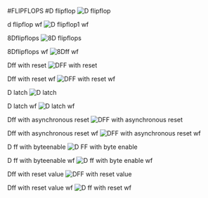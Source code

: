 #FLIPFLOPS
#D flipflop
![D flipflop](https://github.com/user-attachments/assets/379c6346-b9bd-425a-9a0a-1a709110acb0)

d flipflop wf
![D flipflop1 wf](https://github.com/user-attachments/assets/e66f60e1-b03f-4486-95ca-cef603e4f79a)

8Dflipflops
![8D flipflops](https://github.com/user-attachments/assets/9363e6d4-2108-4d04-a5ee-914f561e1d6b)

8Dflipflops wf
![8Dff wf](https://github.com/user-attachments/assets/12fb4879-cba9-470a-bad2-b67a2daf43ac)

Dff with reset
![DFF with reset](https://github.com/user-attachments/assets/db590f0a-b58c-4bb4-a6b6-88473457fced)

Dff with reset wf
![DFF with reset wf](https://github.com/user-attachments/assets/ee967461-a78d-4f7f-b778-52f12915f0a4)

D latch
![D latch](https://github.com/user-attachments/assets/6f3035eb-33bb-4bd2-bd1e-1da5629048ca)

D latch wf
![D latch wf](https://github.com/user-attachments/assets/b8bc3f97-fc42-49a3-9bbf-5bfcbd6ad249)

Dff with asynchronous reset 
![DFF with asynchronous reset](https://github.com/user-attachments/assets/7bb2f597-ef15-46dc-ae52-61a2cd23a80c)

Dff with asynchronous reset wf
![DFF with asynchronous reset wf](https://github.com/user-attachments/assets/af452cdf-9200-47d8-9b46-79cb82d4530f)

D ff with byteenable
![D FF with byte enable](https://github.com/user-attachments/assets/02343a15-3ec6-4ecb-a6a0-91705adb9835)

D ff with byteenable wf
![D ff with byte enable wf](https://github.com/user-attachments/assets/2e0d73f6-c8d7-40c0-95f2-1492a68fe6af)

Dff with reset value
![DFF with reset value](https://github.com/user-attachments/assets/cf9aa307-c817-4841-9bc0-cbb5053aaa44)

Dff with reset value wf
![D ff with reset wf](https://github.com/user-attachments/assets/1eba48fd-5760-4417-92f7-c10424917fe2)

